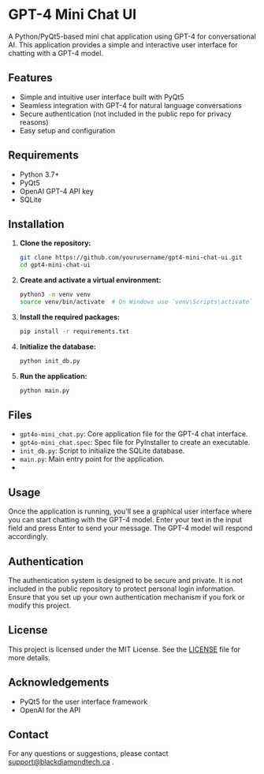 # GPT-4 Mini Chat UI

A Python/PyQt5-based mini chat application using GPT-4 for conversational AI. This application provides a simple and interactive user interface for chatting with a GPT-4 model.

## Features

- Simple and intuitive user interface built with PyQt5
- Seamless integration with GPT-4 for natural language conversations
- Secure authentication (not included in the public repo for privacy reasons)
- Easy setup and configuration

## Requirements

- Python 3.7+
- PyQt5
- OpenAI GPT-4 API key
- SQLite

## Installation

1. **Clone the repository:**

    ```bash
    git clone https://github.com/yourusername/gpt4-mini-chat-ui.git
    cd gpt4-mini-chat-ui
    ```

2. **Create and activate a virtual environment:**

    ```bash
    python3 -m venv venv
    source venv/bin/activate  # On Windows use `venv\Scripts\activate`
    ```

3. **Install the required packages:**

    ```bash
    pip install -r requirements.txt
    ```

4. **Initialize the database:**

    ```bash
    python init_db.py
    ```

5. **Run the application:**

    ```bash
    python main.py
    ```

## Files

- `gpt4o-mini_chat.py`: Core application file for the GPT-4 chat interface.
- `gpt4o-mini_chat.spec`: Spec file for PyInstaller to create an executable.
- `init_db.py`: Script to initialize the SQLite database.
- `main.py`: Main entry point for the application.
-
## Usage

Once the application is running, you'll see a graphical user interface where you can start chatting with the GPT-4 model. Enter your text in the input field and press Enter to send your message. The GPT-4 model will respond accordingly.

## Authentication

The authentication system is designed to be secure and private. It is not included in the public repository to protect personal login information. Ensure that you set up your own authentication mechanism if you fork or modify this project.

## License

This project is licensed under the MIT License. See the [LICENSE](LICENSE) file for more details.

## Acknowledgements

- PyQt5 for the user interface framework
- OpenAI for the API

##  Contact

For any questions or suggestions, please contact support@blackdiamondtech.ca .

